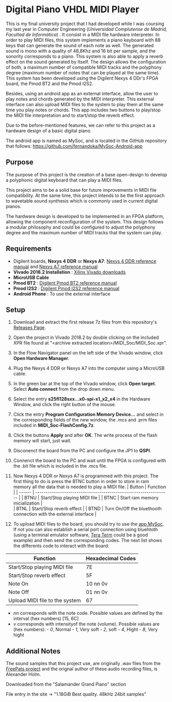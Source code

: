 # Digital Piano VHDL MIDI Player 

This is my final university project that I had developed while I was coursing my last year in Computer Engineering (*Universidad Complutense de Madrid, Facultad de Informática*) . It consist in a MIDI file hardware interpreter. In order to play MIDI files, this system implements a piano keyboard with 88 keys that can generate the sound of each note as well. The generated sound is mono with a quality of 48,8Khz and 16 bit per sample, and the sonority corresponds to a piano. This system is also able to apply a reverb effect on the sound generated by Itself. The design allows the configuration of both, a maximum number of compatible MIDI tracks and the polyphony degree (maximum number of notes that can be played at the same time). This system has been developed using the Digilent Nexys 4 DDr's FPGA board, the Pmod BT2 and the Pmod I2S2.

Besides, using an android app as an external interface, allow the user to play notes and chords generated by the MIDI interpreter. This external interface can also upload MIDI files to the system to play them at the same time you play notes or chords. This app includes two buttons to play/stop the MIDI file interpretation and to start/stop the reverb effect. 

Due to the before-mentioned features, we can refer to this project as a hardware design of a basic digital piano.

The android app is named as MySoc, and is located in the GitHub repository that follows: https://github.com/fernandoka/MySoc-Android-app


## Purpose

The purpose of this project is the creation of a base open-design to develop a polyphonic digital keyboard that can play a MIDI files. 

This project aims to be a solid base for future improvements in MIDI file compatibility. At the same time, this project intends to be the first approach to wavetable sound synthesis which is commonly used in current digital pianos. 

The hardware design is developed to be implemented in an FPGA platform, allowing the component reconfiguration of the system. This design follows a modular philosophy and could be configured to adjust the polyphony degree and the maximum number of MIDI tracks that the system can play.

## Requirements

* Digilent boards, **Nexys 4 DDR** or **Nexys A7**: [Nexys 4 DDR reference manual](https://reference.digilentinc.com/reference/programmable-logic/nexys-4-ddr/start) and [Nexys A7 reference manual](https://reference.digilentinc.com/reference/programmable-logic/nexys-a7/start)
* **Vivado 2018.2 Installation** : [Xilinx Vivado downloads](https://www.xilinx.com/support/download/index.html/content/xilinx/en/downloadNav/vivado-design-tools/archive.html)
* **MicroUSB Cable**
* **Pmod BT2** : [Digilent Pmod BT2 reference manual](https://reference.digilentinc.com/reference/pmod/pmodbt2/reference-manual?redirect=1)
* **Pmod I2S2** : [Digilent Pmod I2S2 reference manual](https://reference.digilentinc.com/reference/pmod/pmodi2s2/reference-manual)
* **Android Phone** : To use the external interface

## Setup
1. Download and extract the first release 7z files from this repository's [Releases Page](https://github.com/fernandoka/Digital-Piano-VHDL-MIDI-Player/releases).
2. Open the project in Vivado 2018.2 by double clicking on the included XPR file found at "\<archive extracted location\>/MIDI_Soc/MIDI_Soc.xpr".
3. In the Flow Navigator panel on the left side of the Vivado window, click **Open Hardware Manager**.
4. Plug the Nexys 4 DDR or Nexys A7 into the computer using a MicroUSB cable.
6. In the green bar at the top of the Vivado window, click **Open target**. Select **Auto connect** from the drop down menu.
7. Select the entry **s25fl128sxx...x0-spi-x1_x2_x4** in the Hardware Window, and click the right button of the mouse.
8. Click the entry **Program Configuration Memory Device...** and select in the corresponding fields of the new window, the .mcs and .prm files included in **MIDI_Soc-FlashConfig.7z**.
7. Click the buttons **Apply** and after **OK**. The write process of the flash memory will start, just wait.
8. Disconenct the board from the PC and configure the JP1 to **QSPI**.
9. Connenct the board to the PC and wait until the FPGA is configured with the .bit file which is included in the .mcs file.
10. Now Nexys 4 DDR or Nexys A7 is programmed with this project. The first thing to do is press the BTNC button in order to store in ram memory all the data that is needed to play a MIDI file.
| Button | Function                                                          |
| ------ | ----------------------------------------------------------------- |
| BTNU   | Start/Stop playing MIDI file 									                   |
| BTNC   | Start ram memory inicialization                                   |                                    
| BTNL   | Start/Stop reverb effect		                                       |
| BTND   | Turn On/Off the bluethooth connection with the external interface |

12. To upload MIDI files to the board, you should try to use the [app MySoc](https://github.com/fernandoka/MySoc-Android-app). If not you can also establish a serial port connection using bluehtoth (using a terminal emulator software, [Tera Term](https://osdn.net/projects/ttssh2/releases/) could be a good example) and then send the corresponding codes. The next list shows the differents code to interact with the board: 

| Function | Hexadecimal Codes                              |
| -------- | -----------------------------------------------|
| Start/Stop playing MIDI file    | 7E								      |
| Start/Stop reverb effect        | 5F		                  |
| Note On                         | 10 nn 0v                |                     
| Note Off                        | 01 nn 0v                |                    
| Upload MIDI file to the system  | 67 <MIDI file raw data> |

- *nn* corresponds with the note code. Possible values are defined by the interval (hex numbers) [15, 6C]
- *v* corresponds with intensityof the note (volume). Possible values are (hex numbers):
        - *0*, Normal
        - *1*, Very soft
        - *2*, soft
        - *4*, Hight
        - *8*, Very hight

## Additional Notes
The sound samples that this project use, are originally .wav files from the [FreePats project](http://freepats.zenvoid.org/Piano/acoustic-grand-piano.html) and the orignal author of these audio recording files, is Alexander Holm.

Downloaded from the "Salamander Grand Piano" section

File entry in the site -> "1.18GiB Best quality. 48kHz 24bit samples"
